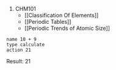 1. CHM101
	- [[Classification Of Elements]]
	- [[Periodic Tables]]
	- [[Periodic Trends of Atomic Size]]



```button
name 10 + 9
type calculate
action 21
```
Result: 21
